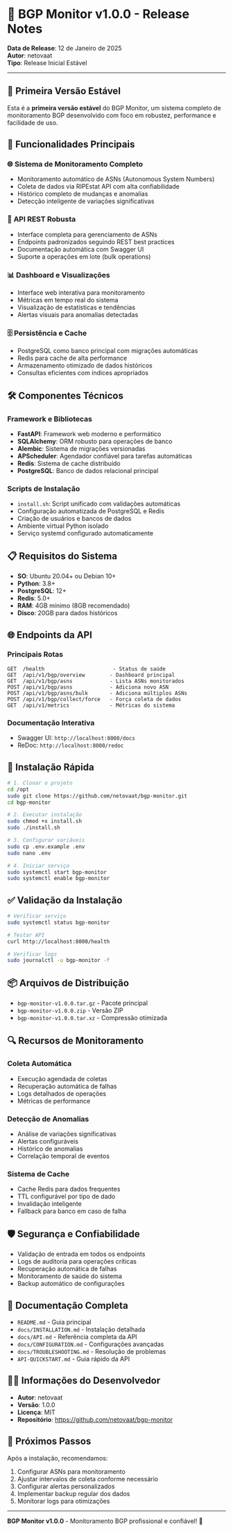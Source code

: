 # 🎉 BGP Monitor v1.0.0 - Release Notes

**Data de Release**: 12 de Janeiro de 2025  
**Autor**: netovaat  
**Tipo**: Release Inicial Estável

---

## 🚀 **Primeira Versão Estável**

Esta é a **primeira versão estável** do BGP Monitor, um sistema completo de monitoramento BGP desenvolvido com foco em robustez, performance e facilidade de uso.

## 🎯 **Funcionalidades Principais**

### 🌐 **Sistema de Monitoramento Completo**
- Monitoramento automático de ASNs (Autonomous System Numbers)
- Coleta de dados via RIPEstat API com alta confiabilidade
- Histórico completo de mudanças e anomalias
- Detecção inteligente de variações significativas

### 🔧 **API REST Robusta**
- Interface completa para gerenciamento de ASNs
- Endpoints padronizados seguindo REST best practices
- Documentação automática com Swagger UI
- Suporte a operações em lote (bulk operations)

### 📊 **Dashboard e Visualizações**
- Interface web interativa para monitoramento
- Métricas em tempo real do sistema
- Visualização de estatísticas e tendências
- Alertas visuais para anomalias detectadas

### 🗄️ **Persistência e Cache**
- PostgreSQL como banco principal com migrações automáticas
- Redis para cache de alta performance
- Armazenamento otimizado de dados históricos
- Consultas eficientes com índices apropriados

## 🛠️ **Componentes Técnicos**

### **Framework e Bibliotecas**
- **FastAPI**: Framework web moderno e performático
- **SQLAlchemy**: ORM robusto para operações de banco
- **Alembic**: Sistema de migrações versionadas
- **APScheduler**: Agendador confiável para tarefas automáticas
- **Redis**: Sistema de cache distribuído
- **PostgreSQL**: Banco de dados relacional principal

### **Scripts de Instalação**
- `install.sh`: Script unificado com validações automáticas
- Configuração automatizada de PostgreSQL e Redis
- Criação de usuários e bancos de dados
- Ambiente virtual Python isolado
- Serviço systemd configurado automaticamente

## 📋 **Requisitos do Sistema**

- **SO**: Ubuntu 20.04+ ou Debian 10+
- **Python**: 3.8+
- **PostgreSQL**: 12+
- **Redis**: 5.0+
- **RAM**: 4GB mínimo (8GB recomendado)
- **Disco**: 20GB para dados históricos

## 🌐 **Endpoints da API**

### **Principais Rotas**
```
GET  /health                      - Status de saúde
GET  /api/v1/bgp/overview        - Dashboard principal
GET  /api/v1/bgp/asns            - Lista ASNs monitorados
POST /api/v1/bgp/asns            - Adiciona novo ASN
POST /api/v1/bgp/asns/bulk       - Adiciona múltiplos ASNs
POST /api/v1/bgp/collect/force   - Força coleta de dados
GET  /api/v1/metrics             - Métricas do sistema
```

### **Documentação Interativa**
- Swagger UI: `http://localhost:8000/docs`
- ReDoc: `http://localhost:8000/redoc`

## 🚀 **Instalação Rápida**

```bash
# 1. Clonar o projeto
cd /opt
sudo git clone https://github.com/netovaat/bgp-monitor.git
cd bgp-monitor

# 2. Executar instalação
sudo chmod +x install.sh
sudo ./install.sh

# 3. Configurar variáveis
sudo cp .env.example .env
sudo nano .env

# 4. Iniciar serviço
sudo systemctl start bgp-monitor
sudo systemctl enable bgp-monitor
```

## ✅ **Validação da Instalação**

```bash
# Verificar serviço
sudo systemctl status bgp-monitor

# Testar API
curl http://localhost:8000/health

# Verificar logs
sudo journalctl -u bgp-monitor -f
```

## 📦 **Arquivos de Distribuição**

- `bgp-monitor-v1.0.0.tar.gz` - Pacote principal
- `bgp-monitor-v1.0.0.zip` - Versão ZIP
- `bgp-monitor-v1.0.0.tar.xz` - Compressão otimizada

## 🔍 **Recursos de Monitoramento**

### **Coleta Automática**
- Execução agendada de coletas
- Recuperação automática de falhas
- Logs detalhados de operações
- Métricas de performance

### **Detecção de Anomalias**
- Análise de variações significativas
- Alertas configuráveis
- Histórico de anomalias
- Correlação temporal de eventos

### **Sistema de Cache**
- Cache Redis para dados frequentes
- TTL configurável por tipo de dado
- Invalidação inteligente
- Fallback para banco em caso de falha

## 🛡️ **Segurança e Confiabilidade**

- Validação de entrada em todos os endpoints
- Logs de auditoria para operações críticas
- Recuperação automática de falhas
- Monitoramento de saúde do sistema
- Backup automático de configurações

## 📖 **Documentação Completa**

- `README.md` - Guia principal
- `docs/INSTALLATION.md` - Instalação detalhada
- `docs/API.md` - Referência completa da API
- `docs/CONFIGURATION.md` - Configurações avançadas
- `docs/TROUBLESHOOTING.md` - Resolução de problemas
- `API-QUICKSTART.md` - Guia rápido da API

## 👨‍💻 **Informações do Desenvolvedor**

- **Autor**: netovaat
- **Versão**: 1.0.0
- **Licença**: MIT
- **Repositório**: https://github.com/netovaat/bgp-monitor

## 🎯 **Próximos Passos**

Após a instalação, recomendamos:

1. Configurar ASNs para monitoramento
2. Ajustar intervalos de coleta conforme necessário
3. Configurar alertas personalizados
4. Implementar backup regular dos dados
5. Monitorar logs para otimizações

---

**BGP Monitor v1.0.0** - Monitoramento BGP profissional e confiável! 🚀
